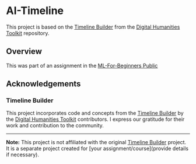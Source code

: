 # AI-Timeline

This project is based on the [Timeline Builder](https://github.com/Digital-Humanities-Toolkit/timeline-builder) from the [Digital Humanities Toolkit](https://github.com/Digital-Humanities-Toolkit) repository.

## Overview

This was part of an assignment in the [ML-For-Beginners
Public](https://github.com/microsoft/ML-For-Beginners) 

## Acknowledgements

### Timeline Builder

This project incorporates code and concepts from the [Timeline Builder](https://github.com/Digital-Humanities-Toolkit/timeline-builder) by the [Digital Humanities Toolkit](https://github.com/Digital-Humanities-Toolkit) contributors. I express our gratitude for their work and contribution to the community.

---
**Note:** This project is not affiliated with the original [Timeline Builder](https://github.com/Digital-Humanities-Toolkit/timeline-builder) project. It is a separate project created for [your assignment/course](provide details if necessary).
